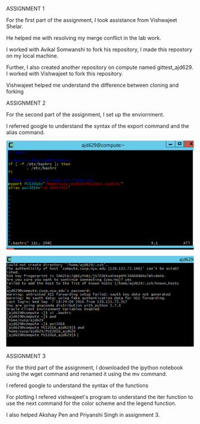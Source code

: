 ASSIGNMENT 1

For the first part of the assignment, I took assistance from Vishwajeet Shelar. 

He helped me with resolving my merge conflict in the lab work. 

I worked with Avikal Somwanshi to fork his repository, I made this repostory on my local machine. 

Further, I also created another repository on compute named gittest_ajd629. I worked with Vishwajeet to fork this repository.

Vishwajeet helped me understand the difference between cloning and forking

ASSIGNMENT 2

For the second part of the assignment, I set up the enviornment. 

I referred google to understand the syntax of the export command and the alias command.


![Screenshot 1 Assignment 2](Bashrc_image.PNG)
 
![Screenshot 2 Assignment 2](Using_alias.PNG)  

ASSIGNMENT 3

For the third part of the assignment, I downloaded the ipython notebook using the wget command and renamed it using the mv command.

I refered google to understand the syntax of the functions

For plotting I refered vishwajeet's program to understand the iter function to use the next command for the color scheme and the legend function.

I also helped Akshay Pen and Priyanshi Singh in assignment 3.
